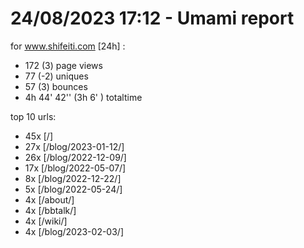 # 24/08/2023 17:12 - Umami report
for www.shifeiti.com [24h] :

 - 172 (3) page views
 - 77 (-2) uniques
 - 57 (3) bounces
 - 4h 44' 42'' (3h 6' ) totaltime


top 10 urls:
 - 45x [/]
 - 27x [/blog/2023-01-12/]
 - 26x [/blog/2022-12-09/]
 - 17x [/blog/2022-05-07/]
 - 8x [/blog/2022-12-22/]
 - 5x [/blog/2022-05-24/]
 - 4x [/about/]
 - 4x [/bbtalk/]
 - 4x [/wiki/]
 - 4x [/blog/2023-02-03/]



